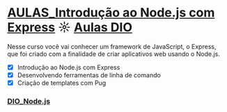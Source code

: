 # [AULAS_Introdução ao Node.js com Express](https://github.com/kakanew/DIO_Node.js/tree/master/AULAS_Introducao_Node.js_Express) ☼ [Aulas DIO](https://web.digitalinnovation.one/course/introducao-ao-nodejs-com-expresses/learning/3f18da80-2051-44dd-b065-562751093ac3/)

Nesse curso você vai conhecer um framework de JavaScript, o Express, que foi criado com a finalidade de criar aplicativos web usando o Node.js.

- [x] Introdução ao Node.js com Express
- [x] Desenvolvendo ferramentas de linha de comando
- [x] Criação de templates com Pug

### [DIO_Node.js](https://github.com/kakanew/DIO_Node.js)